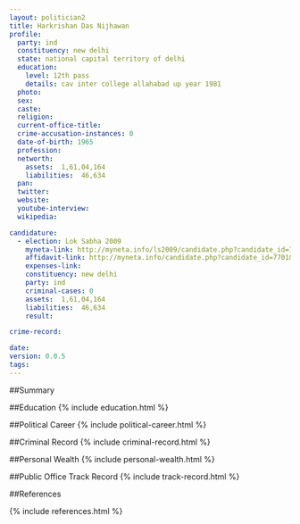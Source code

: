 ```yaml
---
layout: politician2
title: Harkrishan Das Nijhawan
profile: 
  party: ind
  constituency: new delhi
  state: national capital territory of delhi
  education: 
    level: 12th pass
    details: cav inter college allahabad up year 1981
  photo: 
  sex: 
  caste: 
  religion: 
  current-office-title: 
  crime-accusation-instances: 0
  date-of-birth: 1965
  profession: 
  networth: 
    assets:  1,61,04,164
    liabilities:  46,634
  pan: 
  twitter: 
  website: 
  youtube-interview: 
  wikipedia: 

candidature: 
  - election: Lok Sabha 2009
    myneta-link: http://myneta.info/ls2009/candidate.php?candidate_id=7701
    affidavit-link: http://myneta.info/candidate.php?candidate_id=7701&scan=original
    expenses-link: 
    constituency: new delhi 
    party: ind
    criminal-cases: 0
    assets:  1,61,04,164
    liabilities:  46,634
    result:  

crime-record: 

date: 
version: 0.0.5
tags: 
---
```

##Summary


##Education
{% include education.html %}


##Political Career
{% include political-career.html %}


##Criminal Record
{% include criminal-record.html %}


##Personal Wealth
{% include personal-wealth.html %}


##Public Office Track Record
{% include track-record.html %}


##References


{% include references.html %}